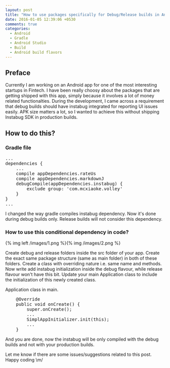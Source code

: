 ```yaml
---
layout: post
title: "How to use packages specifically for Debug/Release builds in Android"
date: 2016-01-05 12:39:06 +0530
comments: true
categories: 
  - Android 
  - Gradle 
  - Android Studio
  - Build
  - Android build flavors
---
```


## Preface

Currently I am working on an Android app for one of the most interesting startups in Fintech. I have been really choosy about the packages that are getting shipped with this app, simply because it involves a lot of money related functionalties. During the development, I came across a requirement that debug builds should have instabug integrated for reporting UI issues easily. APK size matters a lot, so I wanted to achieve this without shipping Instabug SDK in production builds. 

## How to do this?

### Gradle file
<pre class="theme:classic font:monaco lang:xml decode:true">
...
dependencies {
    ...
    compile appDependencies.rateUs
    compile appDependencies.markdownJ
    debugCompile(appDependencies.instabug) {
        exclude group: 'com.mcxiaoke.volley'
    }
}
...    
</pre>
I changed the way gradle compiles instabug dependency. Now it's done during debug builds only. Release builds will not consider this dependency.

### How to use this conditional dependency in code?
{% img left /images/1.png %}{% img /images/2.png %} 

Create debug and release folders inside the src folder of your app. Create the exact same package structure (same as main folder) in both of these folders. Create a class with overriding nature i.e. same name and methods. Now write add instabug initialization inside the debug flavour, while release flavour won't have this bit. Update your main Application class to include the initialization of this newly created class.

Application class in main.
<pre class="theme:classic font:monaco lang:xml decode:true">
    @Override
    public void onCreate() {
        super.onCreate();        
        ...
        SimplAppInitializer.init(this);
        ...
    }
</pre>

And you are done, now the instabug will be only compiled with the debug builds and not with your production builds.

Let me know if there are some issues/suggestions related to this post.
Happy coding \m/